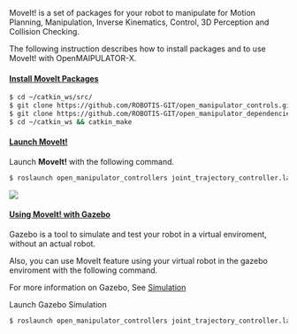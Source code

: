 MoveIt! is a set of packages for your robot to manipulate for Motion Planning, Manipulation, Inverse Kinematics, Control, 3D Perception and Collision Checking. 

The following instruction describes how to install packages and to use MoveIt! with OpenMAIPULATOR-X.

#### [Install MoveIt Packages](#install-moveit-packages)

```bash
$ cd ~/catkin_ws/src/
$ git clone https://github.com/ROBOTIS-GIT/open_manipulator_controls.git
$ git clone https://github.com/ROBOTIS-GIT/open_manipulator_dependencies.git
$ cd ~/catkin_ws && catkin_make
```

#### [Launch MoveIt!](#launch-moveit) 

Launch **MoveIt!** with the following command.

```bash
$ roslaunch open_manipulator_controllers joint_trajectory_controller.launch sim:=false
```
  ![](/assets/images/platform/openmanipulator_x/moveit_launch.png)  

#### [Using MoveIt! with Gazebo](#using-moveit-with-gazebo)
Gazebo is a tool to simulate and test your robot in a virtual enviroment, without an actual robot.  

Also, you can use MoveIt feature using your virtual robot in the gazebo enviroment with the following command.

For more information on Gazebo, See [Simulation](/docs/en/platform/openmanipulator_x/ros_simulation/)

Launch Gazebo Simulation

```bash
$ roslaunch open_manipulator_controllers joint_trajectory_controller.launch
```
